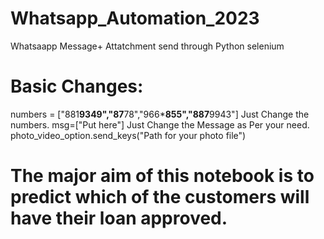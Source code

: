 # Whatsapp_Automation_2023
Whatsaapp Message+ Attatchment send through Python selenium


# Basic Changes:
numbers = ["881****9349","87****78","966***855","887**9943"]     Just Change the numbers.
msg=["Put here"]   Just Change the Message as Per your need.
photo_video_option.send_keys("Path for your photo file")



# The major aim of this notebook is to predict which of the customers will have their loan approved.

